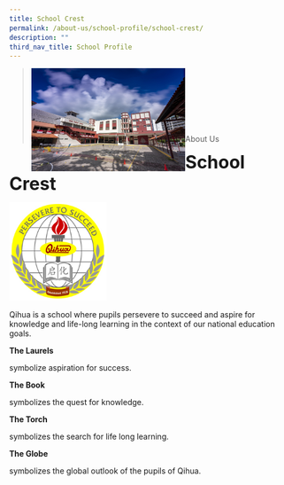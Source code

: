 ```yaml
---
title: School Crest
permalink: /about-us/school-profile/school-crest/
description: ""
third_nav_title: School Profile
---
```

><img src="/images/Picture-1-min.jpg"  
     style="width:60%"
			align="left"><br><br><br><br><br><br><br>
>About Us

**<font size=6>School Crest</font>**

<img src="/images/About%20Us/school_logo.jpg"  
     style="width:35%">
		 

Qihua is a school where pupils persevere to succeed and aspire for knowledge and life-long learning in the context of our national education goals.

**The Laurels**

symbolize aspiration for success.

**The Book**

symbolizes the quest for knowledge.

**The Torch**

symbolizes the search for life long learning.

**The Globe**

symbolizes the global outlook of the pupils of Qihua.